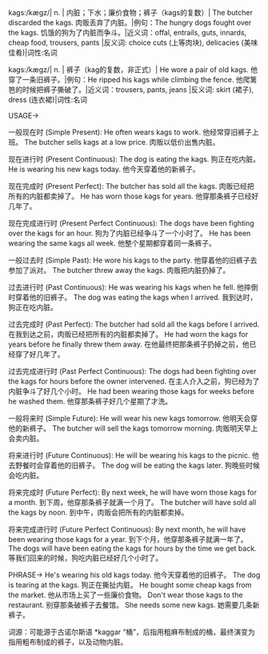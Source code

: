 kags:/kæɡz/| n. | 内脏；下水；廉价食物；裤子（kags的复数）| The butcher discarded the kags. 肉贩丢弃了内脏。|例句：The hungry dogs fought over the kags. 饥饿的狗为了内脏而争斗。|近义词：offal, entrails, guts, innards, cheap food, trousers, pants |反义词: choice cuts (上等肉块), delicacies (美味佳肴)|词性:名词

kags:/kæɡz/| n. | 裤子（kag的复数，非正式）| He wore a pair of old kags. 他穿了一条旧裤子。|例句：He ripped his kags while climbing the fence. 他爬篱笆的时候把裤子撕破了。|近义词：trousers, pants, jeans |反义词: skirt (裙子), dress (连衣裙)|词性:名词


USAGE->

一般现在时 (Simple Present):
He often wears kags to work. 他经常穿旧裤子上班。
The butcher sells kags at a low price.  肉贩以低价出售内脏。


现在进行时 (Present Continuous):
The dog is eating the kags. 狗正在吃内脏。
He is wearing his new kags today. 他今天穿着他的新裤子。


现在完成时 (Present Perfect):
The butcher has sold all the kags. 肉贩已经把所有的内脏都卖掉了。
He has worn those kags for years. 他穿那条裤子已经好几年了。


现在完成进行时 (Present Perfect Continuous):
The dogs have been fighting over the kags for an hour. 狗为了内脏已经争斗了一个小时了。
He has been wearing the same kags all week. 他整个星期都穿着同一条裤子。


一般过去时 (Simple Past):
He wore his kags to the party. 他穿着他的旧裤子去参加了派对。
The butcher threw away the kags. 肉贩把内脏扔掉了。


过去进行时 (Past Continuous):
He was wearing his kags when he fell. 他摔倒时穿着他的旧裤子。
The dog was eating the kags when I arrived. 我到达时，狗正在吃内脏。


过去完成时 (Past Perfect):
The butcher had sold all the kags before I arrived. 在我到达之前，肉贩已经把所有的内脏都卖掉了。
He had worn the kags for years before he finally threw them away. 在他最终把那条裤子扔掉之前，他已经穿了好几年了。


过去完成进行时 (Past Perfect Continuous):
The dogs had been fighting over the kags for hours before the owner intervened. 在主人介入之前，狗已经为了内脏争斗了好几个小时。
He had been wearing those kags for weeks before he washed them. 他穿那条裤子好几个星期了才洗。


一般将来时 (Simple Future):
He will wear his new kags tomorrow. 他明天会穿他的新裤子。
The butcher will sell the kags tomorrow morning. 肉贩明天早上会卖内脏。


将来进行时 (Future Continuous):
He will be wearing his kags to the picnic. 他去野餐时会穿着他的旧裤子。
The dog will be eating the kags later. 狗晚些时候会吃内脏。


将来完成时 (Future Perfect):
By next week, he will have worn those kags for a month. 到下周，他穿那条裤子就满一个月了。
The butcher will have sold all the kags by noon.  到中午，肉贩会把所有的内脏都卖掉。


将来完成进行时 (Future Perfect Continuous):
By next month, he will have been wearing those kags for a year. 到下个月，他穿那条裤子就满一年了。
The dogs will have been eating the kags for hours by the time we get back. 等我们回来的时候，狗吃内脏已经好几个小时了。




PHRASE->
He's wearing his old kags today. 他今天穿着他的旧裤子。
The dog is tearing at the kags. 狗正在撕扯内脏。
He bought some cheap kags from the market. 他从市场上买了一些廉价食物。
Don't wear those kags to the restaurant. 别穿那条破裤子去餐馆。
She needs some new kags. 她需要几条新裤子。


词源：可能源于古诺尔斯语 *kaggar “桶”，后指用粗麻布制成的桶，最终演变为指用粗布制成的裤子，以及动物内脏。
